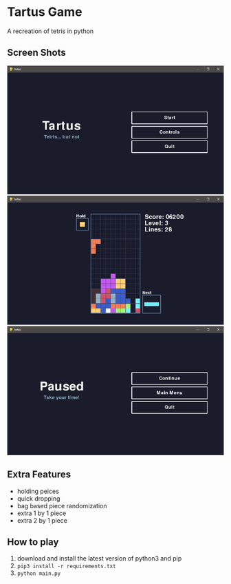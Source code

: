 # Tartus Game

A recreation of tetris in python

## Screen Shots

![](screenshots/main_menu.png)
![](screenshots/game.png)
![](screenshots/paused_menu.png)

## Extra Features

- holding peices
- quick dropping
- bag based piece randomization
- extra 1 by 1 piece
- extra 2 by 1 piece

## How to play

1. download and install the latest version of python3 and pip
2. `pip3 install -r requirements.txt`
3. `python main.py`
